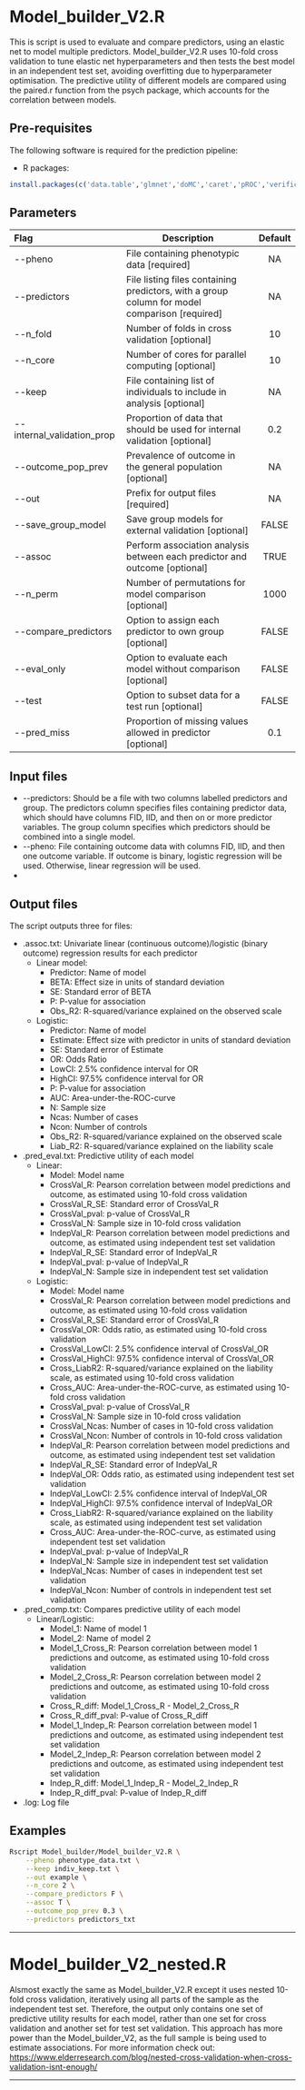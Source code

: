 # Model_builder_V2.R

This is script is used to evaluate and compare predictors, using an elastic net to model multiple predictors. Model_builder_V2.R uses 10-fold cross validation to tune elastic net hyperparameters and then tests the best model in an independent test set, avoiding overfitting due to hyperparameter optimisation. The predictive utility of different models are compared using the paired.r function from the psych package, which accounts for the correlation between models.

## Pre-requisites
The following software is required for the prediction pipeline:

* R packages:
```R
install.packages(c('data.table','glmnet','doMC','caret','pROC','verification','psych','MASS'))
```

## Parameters
| Flag     | Description                                                  | Default |
| :------- | ------------------------------------------------------------ | :-----: |
| --pheno | File containing phenotypic data [required] | NA |
| --predictors | File listing files containing predictors, with a group column for model comparison [required] | NA |
| --n_fold | Number of folds in cross validation [optional] | 10 |
| --n_core | Number of cores for parallel computing [optional] | 10 |
| --keep | File containing list of individuals to include in analysis [optional] | NA |
| --internal_validation_prop | Proportion of data that should be used for internal validation [optional] | 0.2 |
| --outcome_pop_prev | Prevalence of outcome in the general population [optional] | NA |
| --out | Prefix for output files [required] | NA |
| --save_group_model | Save group models for external validation [optional] | FALSE |
| --assoc | Perform association analysis between each predictor and outcome [optional] | TRUE |
| --n_perm | Number of permutations for model comparison [optional] | 1000 |
| --compare_predictors | Option to assign each predictor to own group [optional] | FALSE |
| --eval_only | Option to evaluate each model without comparison [optional] | FALSE |
| --test | Option to subset data for a test run [optional] | FALSE |
| --pred_miss | Proportion of missing values allowed in predictor [optional] | 0.1 |

## Input files

* --predictors: Should be a file with two columns labelled predictors and group. The predictors column specifies files containing predictor data, which should have columns FID, IID, and then on or more predictor variables. The group column specifies which predictors should be combined into a single model.
* --pheno: File containing outcome data with columns FID, IID, and then one outcome variable. If outcome is binary, logistic regression will be used. Otherwise, linear regression will be used.
* 

## Output files

The script outputs three for files:

* .assoc.txt: Univariate linear (continuous outcome)/logistic (binary outcome) regression results for each predictor
  * Linear model:
    * Predictor: Name of model
    * BETA: Effect size in units of standard deviation
    * SE: Standard error of BETA
    * P: P-value for association
    * Obs_R2: R-squared/variance explained on the observed scale
  * Logistic:
    * Predictor: Name of model
    * Estimate: Effect size with predictor in units of standard deviation
    * SE: Standard error of Estimate
    * OR: Odds Ratio
    * LowCI: 2.5% confidence interval for OR
    * HighCI: 97.5% confidence interval for OR
    * P: P-value for association
    * AUC: Area-under-the-ROC-curve
    * N: Sample size
    * Ncas: Number of cases
    * Ncon: Number of controls
    * Obs_R2: R-squared/variance explained on the observed scale
    * Liab_R2: R-squared/variance explained on the liability scale
* .pred_eval.txt: Predictive utility of each model
  * Linear:
    * Model: Model name
    * CrossVal_R: Pearson correlation between model predictions and outcome, as estimated using 10-fold cross validation
    * CrossVal_R_SE: Standard error of CrossVal_R
    * CrossVal_pval: p-value of CrossVal_R
    * CrossVal_N: Sample size in 10-fold cross validation
    * IndepVal_R: Pearson correlation between model predictions and outcome, as estimated using independent test set validation
    * IndepVal_R_SE: Standard error of IndepVal_R
    * IndepVal_pval: p-value of IndepVal_R
    * IndepVal_N: Sample size in independent test set validation
  * Logistic:
    * Model: Model name
    * CrossVal_R: Pearson correlation between model predictions and outcome, as estimated using 10-fold cross validation
    * CrossVal_R_SE: Standard error of CrossVal_R
    * CrossVal_OR: Odds ratio, as estimated using 10-fold cross validation
    * CrossVal_LowCI: 2.5% confidence interval of CrossVal_OR
    * CrossVal_HighCI: 97.5% confidence interval of CrossVal_OR
    * Cross_LiabR2: R-squared/variance explained on the liability scale, as estimated using 10-fold cross validation
    * Cross_AUC: Area-under-the-ROC-curve, as estimated using 10-fold cross validation
    * CrossVal_pval: p-value of CrossVal_R
    * CrossVal_N: Sample size in 10-fold cross validation
    * CrossVal_Ncas: Number of cases in 10-fold cross validation
    * CrossVal_Ncon: Number of controls in 10-fold cross validation
    * IndepVal_R: Pearson correlation between model predictions and outcome, as estimated using independent test set validation
    * IndepVal_R_SE: Standard error of IndepVal_R
    * IndepVal_OR: Odds ratio, as estimated using independent test set validation
    * IndepVal_LowCI: 2.5% confidence interval of IndepVal_OR
    * IndepVal_HighCI: 97.5% confidence interval of IndepVal_OR
    * Cross_LiabR2: R-squared/variance explained on the liability scale, as estimated using independent test set validation
    * Cross_AUC: Area-under-the-ROC-curve, as estimated using independent test set validation
    * IndepVal_pval: p-value of IndepVal_R
    * IndepVal_N: Sample size in independent test set validation
    * IndepVal_Ncas: Number of cases in independent test set validation
    * IndepVal_Ncon: Number of controls in independent test set validation
* .pred_comp.txt: Compares predictive utility of each model
  * Linear/Logistic:
    * Model_1: Name of model 1
    * Model_2: Name of model 2
    * Model_1_Cross_R: Pearson correlation between model 1 predictions and outcome, as estimated using 10-fold cross validation
    * Model_2_Cross_R: Pearson correlation between model 2 predictions and outcome, as estimated using 10-fold cross validation
    * Cross_R_diff: Model_1_Cross_R - Model_2_Cross_R
    * Cross_R_diff_pval: P-value of Cross_R_diff
    * Model_1_Indep_R: Pearson correlation between model 1 predictions and outcome, as estimated using independent test set validation
    * Model_2_Indep_R: Pearson correlation between model 2 predictions and outcome, as estimated using independent test set validation
    * Indep_R_diff: Model_1_Indep_R - Model_2_Indep_R
    * Indep_R_diff_pval: P-value of Indep_R_diff
* .log: Log file

## Examples
```sh
Rscript Model_builder/Model_builder_V2.R \
    --pheno phenotype_data.txt \
    --keep indiv_keep.txt \
    --out example \
    --n_core 2 \
    --compare_predictors F \
    --assoc T \
    --outcome_pop_prev 0.3 \
    --predictors predictors_txt
```

***

# Model_builder_V2_nested.R

Alsmost exactly the same as Model_builder_V2.R except it uses nested 10-fold cross validation, iteratively using all parts of the sample as the independent test set. Therefore, the output only contains one set of predictive utility results for each model, rather than one set for cross validation and another set for test set validation. This approach has more power than the Model_builder_V2, as the full sample is being used to estimate associations. For more information check out: https://www.elderresearch.com/blog/nested-cross-validation-when-cross-validation-isnt-enough/

***

